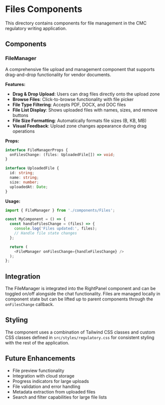 # Files Components

This directory contains components for file management in the CMC regulatory writing application.

## Components

### FileManager

A comprehensive file upload and management component that supports drag-and-drop functionality for vendor documents.

**Features:**
- **Drag & Drop Upload**: Users can drag files directly onto the upload zone
- **Browse Files**: Click-to-browse functionality with file picker
- **File Type Filtering**: Accepts PDF, DOCX, and DOC files
- **File List Display**: Shows uploaded files with names, sizes, and remove buttons
- **File Size Formatting**: Automatically formats file sizes (B, KB, MB)
- **Visual Feedback**: Upload zone changes appearance during drag operations

**Props:**
```typescript
interface FileManagerProps {
  onFilesChange: (files: UploadedFile[]) => void;
}

interface UploadedFile {
  id: string;
  name: string;
  size: number;
  uploadedAt: Date;
}
```

**Usage:**
```typescript
import { FileManager } from './components/Files';

const MyComponent = () => {
  const handleFilesChange = (files) => {
    console.log('Files updated:', files);
    // Handle file state changes
  };

  return (
    <FileManager onFilesChange={handleFilesChange} />
  );
};
```

## Integration

The FileManager is integrated into the RightPanel component and can be toggled on/off alongside the chat functionality. Files are managed locally in component state but can be lifted up to parent components through the `onFilesChange` callback.

## Styling

The component uses a combination of Tailwind CSS classes and custom CSS classes defined in `src/styles/regulatory.css` for consistent styling with the rest of the application.

## Future Enhancements

- File preview functionality
- Integration with cloud storage
- Progress indicators for large uploads
- File validation and error handling
- Metadata extraction from uploaded files
- Search and filter capabilities for large file lists

